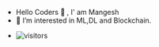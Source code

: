 <!-- - 👋 Hi, I’m @Mangesh-sonwane -->
- Hello Coders 👋 , I' am Mangesh
- 👀 I’m interested in ML,DL and Blockchain.
<!-- - 🌱 I’m currently learning ...
- 💞️ I’m looking to collaborate on ...
- 📫 How to reach me ... -->

<!---
Mangesh-sonwane/Mangesh-sonwane is a ✨ special ✨ repository because its `README.md` (this file) appears on your GitHub profile.
You can click the Preview link to take a look at your changes.
--->
- ![visitors](https://visitor-badge.laobi.icu/badge?page_id=Mangesh-sonwane.Mangesh-sonwane)
